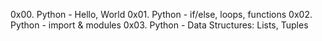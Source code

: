  0x00. Python - Hello, World
 0x01. Python - if/else, loops, functions
 0x02. Python - import & modules
 0x03. Python - Data Structures: Lists, Tuples
